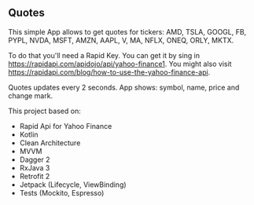 ## Quotes

This simple App allows to get quotes for tickers: 
AMD, TSLA, GOOGL, FB, PYPL, NVDA, MSFT, AMZN, AAPL, V, MA, NFLX, ONEQ, ORLY, MKTX.

To do that you'll need a Rapid Key. You can get it by sing in 
https://rapidapi.com/apidojo/api/yahoo-finance1.
You might also visit
https://rapidapi.com/blog/how-to-use-the-yahoo-finance-api.

Quotes updates every 2 seconds. App shows: symbol, name, price and change mark.

This project based on:
- Rapid Api for Yahoo Finance
- Kotlin
- Clean Architecture
- MVVM
- Dagger 2
- RxJava 3
- Retrofit 2
- Jetpack (Lifecycle, ViewBinding)
- Tests (Mockito, Espresso)

